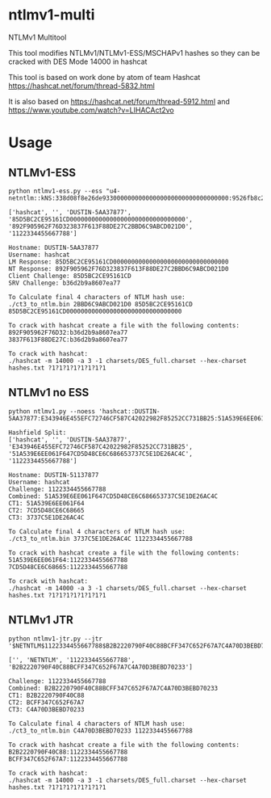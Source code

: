# ntlmv1-multi
NTLMv1 Multitool

This tool modifies NTLMv1/NTLMv1-ESS/MSCHAPv1 hashes so they can be cracked with DES Mode 14000 in hashcat

This tool is based on work done by atom of team Hashcat https://hashcat.net/forum/thread-5832.html

It is also based on https://hashcat.net/forum/thread-5912.html and https://www.youtube.com/watch?v=LIHACAct2vo

# Usage

## NTLMv1-ESS
```
python ntlmv1-ess.py --ess "u4-netntlm::kNS:338d08f8e26de93300000000000000000000000000000000:9526fb8c23a90751cdd619b6cea564742e1e4bf33006ba41:cb8086049ec4736c"
```

```
['hashcat', '', 'DUSTIN-5AA37877', '85D5BC2CE95161CD00000000000000000000000000000000', '892F905962F76D323837F613F88DE27C2BBD6C9ABCD021D0', '1122334455667788']

Hostname: DUSTIN-5AA37877
Username: hashcat
LM Response: 85D5BC2CE95161CD00000000000000000000000000000000
NT Response: 892F905962F76D323837F613F88DE27C2BBD6C9ABCD021D0
Client Challenge: 85D5BC2CE95161CD
SRV Challenge: b36d2b9a8607ea77

To Calculate final 4 characters of NTLM hash use:
./ct3_to_ntlm.bin 2BBD6C9ABCD021D0 85D5BC2CE95161CD 85D5BC2CE95161CD00000000000000000000000000000000

To crack with hashcat create a file with the following contents:
892F905962F76D32:b36d2b9a8607ea77
3837F613F88DE27C:b36d2b9a8607ea77

To crack with hashcat:
./hashcat -m 14000 -a 3 -1 charsets/DES_full.charset --hex-charset hashes.txt ?1?1?1?1?1?1?1?1
```

## NTLMv1 no ESS
```
python ntlmv1.py --noess 'hashcat::DUSTIN-5AA37877:E343946E455EFC72746CF587C42022982F85252CC731BB25:51A539E6EE061F647CD5D48CE6C686653737C5E1DE26AC4C:1122334455667788'
```

```
Hashfield Split:
['hashcat', '', 'DUSTIN-5AA37877', 'E343946E455EFC72746CF587C42022982F85252CC731BB25', '51A539E6EE061F647CD5D48CE6C686653737C5E1DE26AC4C', '1122334455667788']

Hostname: DUSTIN-51137877
Username: hashcat
Challenge: 1122334455667788
Combined: 51A539E6EE061F647CD5D48CE6C686653737C5E1DE26AC4C
CT1: 51A539E6EE061F64
CT2: 7CD5D48CE6C68665
CT3: 3737C5E1DE26AC4C

To Calculate final 4 characters of NTLM hash use:
./ct3_to_ntlm.bin 3737C5E1DE26AC4C 1122334455667788

To crack with hashcat create a file with the following contents:
51A539E6EE061F64:1122334455667788
7CD5D48CE6C68665:1122334455667788

To crack with hashcat:
./hashcat -m 14000 -a 3 -1 charsets/DES_full.charset --hex-charset hashes.txt ?1?1?1?1?1?1?1?1
```


## NTLMv1 JTR
```
python ntlmv1-jtr.py --jtr '$NETNTLM$1122334455667788$B2B2220790F40C88BCFF347C652F67A7C4A70D3BEBD70233'
```

```
['', 'NETNTLM', '1122334455667788', 'B2B2220790F40C88BCFF347C652F67A7C4A70D3BEBD70233']

Challenge: 1122334455667788
Combined: B2B2220790F40C88BCFF347C652F67A7C4A70D3BEBD70233
CT1: B2B2220790F40C88
CT2: BCFF347C652F67A7
CT3: C4A70D3BEBD70233

To Calculate final 4 characters of NTLM hash use:
./ct3_to_ntlm.bin C4A70D3BEBD70233 1122334455667788

To crack with hashcat create a file with the following contents:
B2B2220790F40C88:1122334455667788
BCFF347C652F67A7:1122334455667788

To crack with hashcat:
./hashcat -m 14000 -a 3 -1 charsets/DES_full.charset --hex-charset hashes.txt ?1?1?1?1?1?1?1?1
```

